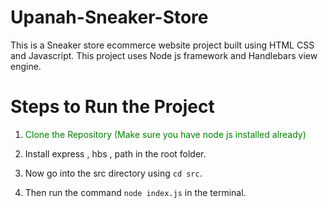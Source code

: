 # Upanah-Sneaker-Store
This is a Sneaker store ecommerce website project built using HTML CSS and Javascript.
This project uses Node js framework and Handlebars view engine.


# Steps to Run the Project

1. <font color="green"> Clone the Repository (Make sure you have node js installed already)</font>

2. Install express , hbs , path in the root folder.

3. Now go into the src directory using `cd src`.

4. Then run the command `node index.js` in the terminal.
